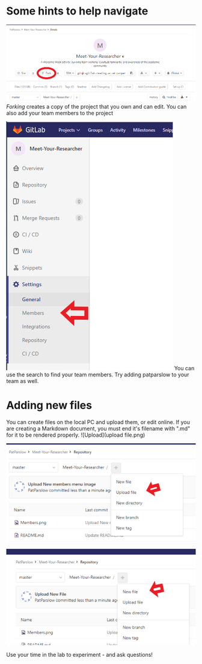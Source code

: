 Some hints to help navigate
=====

![Forking](fork.png)
*Forking* creates a copy of the project that you own and can edit.  You can also add your team members to the project

![Members](Members.png)
You can use the search to find your team members.  Try adding patparslow to your team as well.

Adding new files
=====

You can create files on the local PC and upload them, or edit online.  If you are creating a Markdown document, you must end it's filename with ".md" for it to be rendered properly.
![Upload](upload file.png)

![Upload menu item](upload-file-item.png)

![add a new file](newfile.png)

Use your time in the lab to experiment - and ask questions!